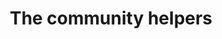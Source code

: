 ---
pid: mx172
title: The community helpers
location_transcription: the news+papers
coordinates: "[-75.225411067937, 39.952681382022]"
zipcode: 
gen_neighborhood: 
neighborhood: 
outside_phl: 
age: '7'
age_range: 6-13
instagram: 
image_file_name: mx_172.jpg
proposal_transcription: |-
  People need to change the president.
  People should stop shooting people. And make things right. You can help a community by helping people.
topic: Uplifting
topic_summary: '0'
type: Other No Form
keywords_other: community, help
credit: Ammad
image_labels: 
twitter: 
facebook: 
permalink: "/monuments/mx172/"
layout: item-page
---